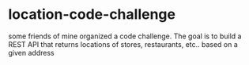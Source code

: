 # location-code-challenge
some friends of mine organized a code challenge.  The goal is to build a REST API that returns locations of stores, restaurants, etc.. based on a given address
